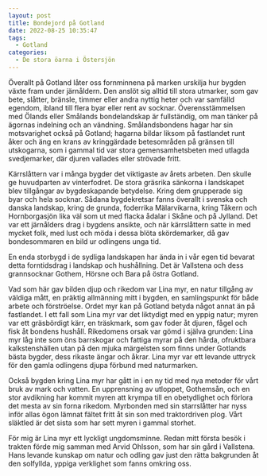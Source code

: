 ```yaml
---
layout: post
title: Bondejord på Gotland
date: 2022-08-25 10:35:47
tags: 
  - Gotland
categories: 
  - De stora öarna i Östersjön
---
```


Överallt på Gotland låter oss fornminnena på marken urskilja hur bygden växte fram under järnåldern. Den anslöt sig alltid till stora utmarker, som gav bete, slåtter, bränsle, timmer eller andra nyttig heter och var samfälld egendom, ibland till flera byar eller rent av socknar. Överensstämmelsen med Ölands eller Smålands bondelandskap är fullständig, om man tänker på ägornas indelning och an vändning. Smålandsbondens hagar har sin motsvarighet också på Gotland; hagarna bildar liksom på fastlandet runt åker och äng en krans av kringgärdade betesområden på gränsen till utskogarna, som i gammal tid var stora gemensamhetsbeten med utlagda svedjemarker, där djuren vallades eller strövade fritt.

Kärrslåttern var i många bygder det viktigaste av årets arbeten. Den skulle ge huvudparten av vinterfodret. De stora gräsrika sänkorna i landskapet blev tillgångar av bygdeskapande betydelse. Kring dem grupperade sig byar och hela socknar. Sådana bygdekretsar fanns överallt i svenska och danska landskap, kring de grunda, foderrika Mälarvikarna, kring Tåkern och Hornborgasjön lika väl som ut med flacka ådalar i Skåne och på Jylland. Det var ett järnålders drag i bygdens ansikte, och när kärrslåttern satte in med mycket folk, med lust och möda i dessa blöta skördemarker, då gav bondesommaren en bild ur odlingens unga tid.

En enda storbygd i de sydliga landskapen har ända in i vår egen tid bevarat detta forntidsdrag i landskap och hushållning. Det är Vallstena och dess grannsocknar Gothem, Hörsne och Bara på östra Gotland.

Vad som här gav bilden djup och rikedom var Lina myr, en natur tillgång av väldiga mått, en präktig allmänning mitt i bygden, en samlingspunkt för både arbete och förströelse. Ordet myr kan på Gotland betyda något annat än på fastlandet. I ett fall som Lina myr var det liktydigt med en yppig natur; myren var ett gräsbördigt kärr, en träskmark, som gav foder åt djuren, fågel och fisk åt bondens hushåll. Rikedomens orsak var gömd i själva grunden: Lina myr låg inte som öns barrskogar och fattiga myrar på den hårda, ofruktbara kalkstenshällen utan på den mjuka märgelsten som finns under Gotlands bästa bygder, dess rikaste ängar och åkrar. Lina myr var ett levande uttryck för den gamla odlingens djupa förbund med naturmarken.

Också bygden kring Lina myr har gått in i en ny tid med nya metoder för vårt bruk av mark och vatten. En upprensning av utloppet, Gothemsån, och en stor avdikning har kommit myren att krympa till en obetydlighet och förlora det mesta av sin forna rikedom. Myrbonden med sin starrslåtter har nyss inför allas ögon lämnat fältet fritt åt sin son med traktordriven plog. Vårt släktled är det sista som har sett myren i gammal storhet.

För mig är Lina myr ett lyckligt ungdomsminne. Redan mitt första besök i trakten förde mig samman med Arvid Ohlsson, som har sin gård i Vallstena. Hans levande kunskap om natur och odling gav just den rätta bakgrunden åt den solfyllda, yppiga verklighet som fanns omkring oss.


